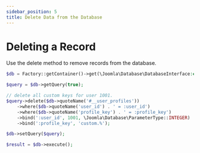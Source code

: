 ```yaml
---
sidebar_position: 5
title: Delete Data from the Database
---
```


Deleting a Record
=================

Use the delete method to remove records from the database.

```php
$db = Factory::getContainer()->get(\Joomla\Database\DatabaseInterface:class);

$query = $db->getQuery(true);

// delete all custom keys for user 1001.
$query->delete($db->quoteName('#__user_profiles'))
    ->where($db->quoteName('user_id') . ' = :user_id')
    ->where($db->quoteName('profile_key') . ' = :profile_key')
    ->bind(':user_id', 1001, \Joomla\Database\ParameterType::INTEGER)
    ->bind(':profile_key', 'custom.%');

$db->setQuery($query);

$result = $db->execute();
```
